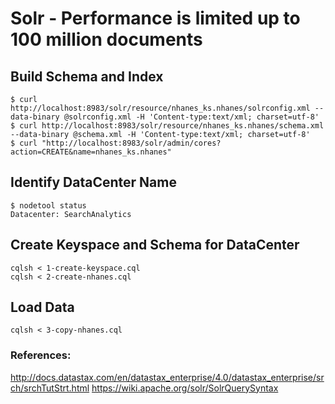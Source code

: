 Solr - Performance is limited up to 100 million documents
=========================================================

## Build Schema and Index

```
$ curl http://localhost:8983/solr/resource/nhanes_ks.nhanes/solrconfig.xml --data-binary @solrconfig.xml -H 'Content-type:text/xml; charset=utf-8'
$ curl http://localhost:8983/solr/resource/nhanes_ks.nhanes/schema.xml --data-binary @schema.xml -H 'Content-type:text/xml; charset=utf-8'
$ curl "http://localhost:8983/solr/admin/cores?action=CREATE&name=nhanes_ks.nhanes"
```

## Identify DataCenter Name
```
$ nodetool status
Datacenter: SearchAnalytics
```

## Create Keyspace and Schema for DataCenter
```
cqlsh < 1-create-keyspace.cql
cqlsh < 2-create-nhanes.cql

```
## Load Data 

```
cqlsh < 3-copy-nhanes.cql

```

### References:
http://docs.datastax.com/en/datastax_enterprise/4.0/datastax_enterprise/srch/srchTutStrt.html
https://wiki.apache.org/solr/SolrQuerySyntax
